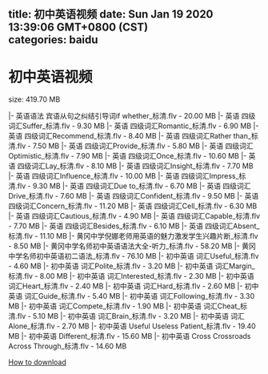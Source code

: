 
title: 初中英语视频
date: Sun Jan 19 2020 13:39:06 GMT+0800 (CST)    
categories: baidu
---

# 初中英语视频
size: 419.70 MB
 
 
|- 英语语法 宾语从句之纠结引导词if whether_标清.flv - 20.00 MB
|- 英语 四级词汇Suffer_标清.flv - 9.30 MB
|- 英语 四级词汇Romantic_标清.flv - 6.90 MB
|- 英语 四级词汇Recommend_标清.flv - 8.40 MB
|- 英语 四级词汇Rather than_标清.flv - 7.50 MB
|- 英语 四级词汇Provide_标清.flv - 5.80 MB
|- 英语 四级词汇Optimistic_标清.flv - 7.90 MB
|- 英语 四级词汇Once_标清.flv - 10.60 MB
|- 英语 四级词汇Lay_标清.flv - 8.10 MB
|- 英语 四级词汇Insight_标清.flv - 7.70 MB
|- 英语 四级词汇Influence_标清.flv - 10.00 MB
|- 英语 四级词汇Impress_标清.flv - 9.30 MB
|- 英语 四级词汇Due to_标清.flv - 6.70 MB
|- 英语 四级词汇Drive_标清.flv - 7.60 MB
|- 英语 四级词汇Confident_标清.flv - 9.50 MB
|- 英语 四级词汇Concern_标清.flv - 11.20 MB
|- 英语 四级词汇Cell_标清.flv - 6.30 MB
|- 英语 四级词汇Cautious_标清.flv - 4.90 MB
|- 英语 四级词汇Capable_标清.flv - 7.70 MB
|- 英语 四级词汇Besides_标清.flv - 6.10 MB
|- 英语 四级词汇Absent_标清.flv - 11.10 MB
|- 黄冈中学倪娜老师用英语的魅力激发学生兴趣片断_标清.flv - 8.50 MB
|- 黄冈中学名师初中英语语法大全-听力_标清.flv - 58.20 MB
|- 黄冈中学名师初中英语初二语法_标清.flv - 76.10 MB
|- 初中英语 词汇Useful_标清.flv - 4.60 MB
|- 初中英语 词汇Polite_标清.flv - 3.20 MB
|- 初中英语 词汇Margin_标清.flv - 8.00 MB
|- 初中英语 词汇Interested_标清.flv - 2.30 MB
|- 初中英语 词汇Heart_标清.flv - 2.40 MB
|- 初中英语 词汇Hard_标清.flv - 2.60 MB
|- 初中英语 词汇Guide_标清.flv - 5.40 MB
|- 初中英语 词汇Following_标清.flv - 3.30 MB
|- 初中英语 词汇Compete_标清.flv - 1.90 MB
|- 初中英语 词汇Cheat_标清.flv - 5.10 MB
|- 初中英语 词汇Brain_标清.flv - 3.20 MB
|- 初中英语 词汇Alone_标清.flv - 2.70 MB
|- 初中英语 Useful Useless Patient_标清.flv - 19.40 MB
|- 初中英语 Different_标清.flv - 15.60 MB
|- 初中英语 Cross Crossroads Across Through_标清.flv - 14.60 MB

[How to download](https://bpcam.bemobtrk.com/go/2ceec3aa-1ca2-46d6-b9ff-aaa5c184517c?jno=184)